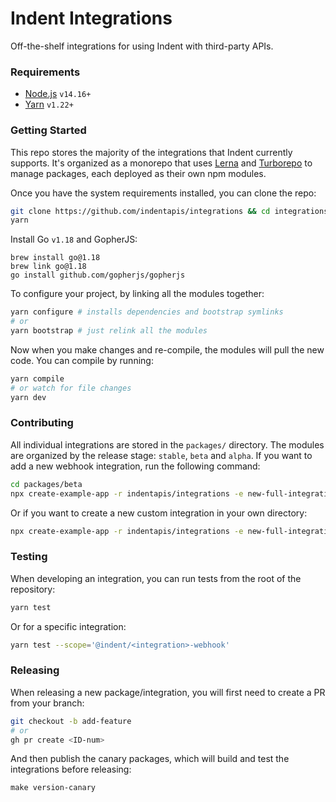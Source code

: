 # Indent Integrations

Off-the-shelf integrations for using Indent with third-party APIs.

### Requirements

- [Node.js](https://nodejs.org) `v14.16+`
- [Yarn](https://yarnpkg.com) `v1.22+`

### Getting Started

This repo stores the majority of the integrations that Indent currently supports. It's organized as a monorepo that uses [Lerna](https://lerna.js.org) and [Turborepo](https://turborepo.com) to manage packages, each deployed as their own npm modules.

Once you have the system requirements installed, you can clone the repo:

```bash
git clone https://github.com/indentapis/integrations && cd integrations
yarn
```

Install Go `v1.18` and GopherJS:

```
brew install go@1.18
brew link go@1.18
go install github.com/gopherjs/gopherjs
```

To configure your project, by linking all the modules together:

```bash
yarn configure # installs dependencies and bootstrap symlinks
# or
yarn bootstrap # just relink all the modules
```

Now when you make changes and re-compile, the modules will pull the new code. You can compile by running:

```bash
yarn compile
# or watch for file changes
yarn dev
```

### Contributing

All individual integrations are stored in the `packages/` directory. The modules are organized by the release stage: `stable`, `beta` and `alpha`. If you want to add a new webhook integration, run the following command:

```bash
cd packages/beta
npx create-example-app -r indentapis/integrations -e new-full-integration
```

Or if you want to create a new custom integration in your own directory:

```bash
npx create-example-app -r indentapis/integrations -e new-full-integration
```

### Testing

When developing an integration, you can run tests from the root of the repository:

```bash
yarn test
```

Or for a specific integration:

```bash
yarn test --scope='@indent/<integration>-webhook'
```

### Releasing

When releasing a new package/integration, you will first need to create a PR from your branch:

```bash
git checkout -b add-feature
# or 
gh pr create <ID-num>
```

And then publish the canary packages, which will build and test the integrations before releasing:

```
make version-canary
```
